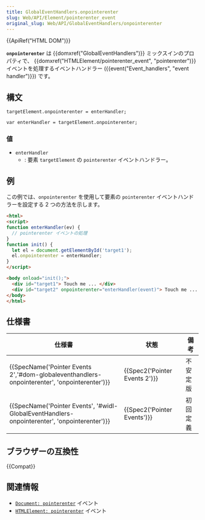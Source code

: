 ```yaml
---
title: GlobalEventHandlers.onpointerenter
slug: Web/API/Element/pointerenter_event
original_slug: Web/API/GlobalEventHandlers/onpointerenter
---
```


{{ApiRef("HTML DOM")}}

**`onpointerenter`** は {{domxref("GlobalEventHandlers")}} ミックスインのプロパティで、 {{domxref("HTMLElement/pointerenter_event", "pointerenter")}} イベントを処理するイベントハンドラー ({{event("Event_handlers", "event handler")}}) です。

## 構文

```
targetElement.onpointerenter = enterHandler;

var enterHandler = targetElement.onpointerenter;
```

### 値

- `enterHandler`
  - : 要素 `targetElement` の `pointerenter` イベントハンドラー。

## 例

この例では、`onpointerenter` を使用して要素の `pointerenter` イベントハンドラーを設定する 2 つの方法を示します。

```html
<html>
<script>
function enterHandler(ev) {
  // pointerenter イベントの処理
}
function init() {
  let el = document.getElementById('target1');
  el.onpointerenter = enterHandler;
}
</script>

<body onload="init();">
  <div id="target1"> Touch me ... </div>
  <div id="target2" onpointerenter="enterHandler(event)"> Touch me ... </div>
</body>
</html>
```

## 仕様書

| 仕様書                                                                                                                       | 状態                                     | 備考     |
| ---------------------------------------------------------------------------------------------------------------------------- | ---------------------------------------- | -------- |
| {{SpecName('Pointer Events 2','#dom-globaleventhandlers-onpointerenter', 'onpointerenter')}} | {{Spec2('Pointer Events 2')}} | 不安定版 |
| {{SpecName('Pointer Events', '#widl-GlobalEventHandlers-onpointerenter', 'onpointerenter')}} | {{Spec2('Pointer Events')}}     | 初回定義 |

## ブラウザーの互換性

{{Compat}}

## 関連情報

- [`Document: pointerenter`](/ja/docs/Web/API/Document/pointerenter_event) イベント
- [`HTMLElement: pointerenter`](/ja/docs/Web/API/HTMLElement/pointerenter_event) イベント
